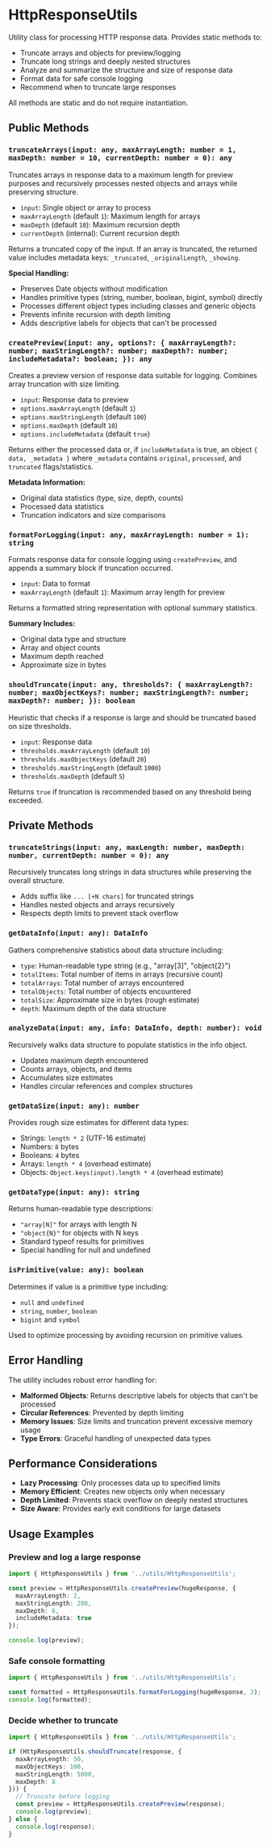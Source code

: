 # HttpResponseUtils

Utility class for processing HTTP response data. Provides static methods to:

- Truncate arrays and objects for preview/logging
- Truncate long strings and deeply nested structures
- Analyze and summarize the structure and size of response data
- Format data for safe console logging
- Recommend when to truncate large responses

All methods are static and do not require instantiation.

## Public Methods

### `truncateArrays(input: any, maxArrayLength: number = 1, maxDepth: number = 10, currentDepth: number = 0): any`

Truncates arrays in response data to a maximum length for preview purposes and recursively processes nested objects and arrays while preserving structure.

- `input`: Single object or array to process
- `maxArrayLength` (default `1`): Maximum length for arrays
- `maxDepth` (default `10`): Maximum recursion depth
- `currentDepth` (internal): Current recursion depth

Returns a truncated copy of the input. If an array is truncated, the returned value includes metadata keys: `_truncated`, `_originalLength`, `_showing`.

**Special Handling:**

- Preserves Date objects without modification
- Handles primitive types (string, number, boolean, bigint, symbol) directly
- Processes different object types including classes and generic objects
- Prevents infinite recursion with depth limiting
- Adds descriptive labels for objects that can't be processed

### `createPreview(input: any, options?: { maxArrayLength?: number; maxStringLength?: number; maxDepth?: number; includeMetadata?: boolean; }): any`

Creates a preview version of response data suitable for logging. Combines array truncation with size limiting.

- `input`: Response data to preview
- `options.maxArrayLength` (default `1`)
- `options.maxStringLength` (default `100`)
- `options.maxDepth` (default `10`)
- `options.includeMetadata` (default `true`)

Returns either the processed data or, if `includeMetadata` is true, an object `{ data, _metadata }` where `_metadata` contains `original`, `processed`, and `truncated` flags/statistics.

**Metadata Information:**

- Original data statistics (type, size, depth, counts)
- Processed data statistics
- Truncation indicators and size comparisons

### `formatForLogging(input: any, maxArrayLength: number = 1): string`

Formats response data for console logging using `createPreview`, and appends a summary block if truncation occurred.

- `input`: Data to format
- `maxArrayLength` (default `1`): Maximum array length for preview

Returns a formatted string representation with optional summary statistics.

**Summary Includes:**

- Original data type and structure
- Array and object counts
- Maximum depth reached  
- Approximate size in bytes

### `shouldTruncate(input: any, thresholds?: { maxArrayLength?: number; maxObjectKeys?: number; maxStringLength?: number; maxDepth?: number; }): boolean`

Heuristic that checks if a response is large and should be truncated based on size thresholds.

- `input`: Response data
- `thresholds.maxArrayLength` (default `10`)
- `thresholds.maxObjectKeys` (default `20`)
- `thresholds.maxStringLength` (default `1000`)
- `thresholds.maxDepth` (default `5`)

Returns `true` if truncation is recommended based on any threshold being exceeded.

## Private Methods

### `truncateStrings(input: any, maxLength: number, maxDepth: number, currentDepth: number = 0): any`

Recursively truncates long strings in data structures while preserving the overall structure.

- Adds suffix like `... [+N chars]` for truncated strings
- Handles nested objects and arrays recursively
- Respects depth limits to prevent stack overflow

### `getDataInfo(input: any): DataInfo`

Gathers comprehensive statistics about data structure including:

- `type`: Human-readable type string (e.g., "array[3]", "object{2}")
- `totalItems`: Total number of items in arrays (recursive count)
- `totalArrays`: Total number of arrays encountered
- `totalObjects`: Total number of objects encountered  
- `totalSize`: Approximate size in bytes (rough estimate)
- `depth`: Maximum depth of the data structure

### `analyzeData(input: any, info: DataInfo, depth: number): void`

Recursively walks data structure to populate statistics in the info object.

- Updates maximum depth encountered
- Counts arrays, objects, and items
- Accumulates size estimates
- Handles circular references and complex structures

### `getDataSize(input: any): number`

Provides rough size estimates for different data types:

- Strings: `length * 2` (UTF-16 estimate)
- Numbers: `8` bytes
- Booleans: `4` bytes
- Arrays: `length * 4` (overhead estimate)
- Objects: `Object.keys(input).length * 4` (overhead estimate)

### `getDataType(input: any): string`

Returns human-readable type descriptions:

- `"array[N]"` for arrays with length N
- `"object{N}"` for objects with N keys
- Standard typeof results for primitives
- Special handling for null and undefined

### `isPrimitive(value: any): boolean`

Determines if value is a primitive type including:

- `null` and `undefined`
- `string`, `number`, `boolean`
- `bigint` and `symbol`

Used to optimize processing by avoiding recursion on primitive values.

## Error Handling

The utility includes robust error handling for:

- **Malformed Objects**: Returns descriptive labels for objects that can't be processed
- **Circular References**: Prevented by depth limiting
- **Memory Issues**: Size limits and truncation prevent excessive memory usage
- **Type Errors**: Graceful handling of unexpected data types

## Performance Considerations

- **Lazy Processing**: Only processes data up to specified limits
- **Memory Efficient**: Creates new objects only when necessary
- **Depth Limited**: Prevents stack overflow on deeply nested structures
- **Size Aware**: Provides early exit conditions for large datasets

## Usage Examples

### Preview and log a large response

```typescript
import { HttpResponseUtils } from '../utils/HttpResponseUtils';

const preview = HttpResponseUtils.createPreview(hugeResponse, {
  maxArrayLength: 2,
  maxStringLength: 200,
  maxDepth: 6,
  includeMetadata: true
});

console.log(preview);
```

### Safe console formatting

```typescript
import { HttpResponseUtils } from '../utils/HttpResponseUtils';

const formatted = HttpResponseUtils.formatForLogging(hugeResponse, 2);
console.log(formatted);
```

### Decide whether to truncate

```typescript
import { HttpResponseUtils } from '../utils/HttpResponseUtils';

if (HttpResponseUtils.shouldTruncate(response, {
  maxArrayLength: 50,
  maxObjectKeys: 100,
  maxStringLength: 5000,
  maxDepth: 8
})) {
  // Truncate before logging
  const preview = HttpResponseUtils.createPreview(response);
  console.log(preview);
} else {
  console.log(response);
}
```
